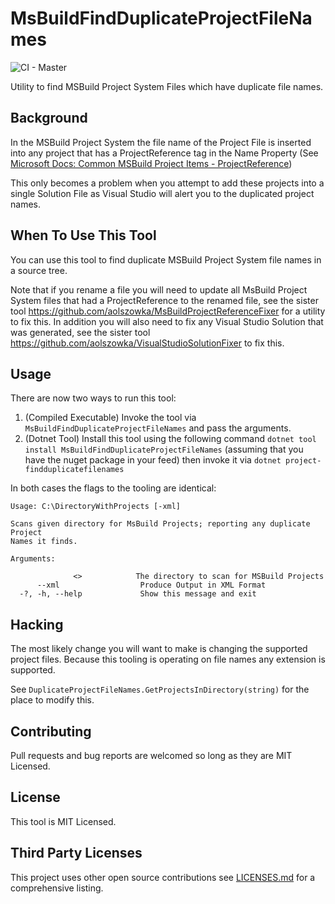 # MsBuildFindDuplicateProjectFileNames
![CI - Master](https://github.com/aolszowka/MsBuildFindDuplicateProjectFileNames/workflows/CI/badge.svg?branch=master)

Utility to find MSBuild Project System Files which have duplicate file names.

## Background
In the MSBuild Project System the file name of the Project File is inserted into any project that has a ProjectReference tag in the Name Property (See [Microsoft Docs: Common MSBuild Project Items - ProjectReference](https://docs.microsoft.com/en-us/visualstudio/msbuild/common-msbuild-project-items?view=vs-2017#projectreference))

This only becomes a problem when you attempt to add these projects into a single Solution File as Visual Studio will alert you to the duplicated project names.

## When To Use This Tool
You can use this tool to find duplicate MSBuild Project System file names in a source tree.

Note that if you rename a file you will need to update all MsBuild Project System files that had a ProjectReference to the renamed file, see the sister tool https://github.com/aolszowka/MsBuildProjectReferenceFixer for a utility to fix this. In addition you will also need to fix any Visual Studio Solution that was generated, see the sister tool https://github.com/aolszowka/VisualStudioSolutionFixer to fix this.

## Usage
There are now two ways to run this tool:

1. (Compiled Executable) Invoke the tool via `MsBuildFindDuplicateProjectFileNames` and pass the arguments.
2. (Dotnet Tool) Install this tool using the following command `dotnet tool install MsBuildFindDuplicateProjectFileNames` (assuming that you have the nuget package in your feed) then invoke it via `dotnet project-findduplicatefilenames`

In both cases the flags to the tooling are identical:

```
Usage: C:\DirectoryWithProjects [-xml]

Scans given directory for MsBuild Projects; reporting any duplicate Project
Names it finds.

Arguments:

              <>            The directory to scan for MSBuild Projects
      --xml                  Produce Output in XML Format
  -?, -h, --help             Show this message and exit
```

## Hacking
The most likely change you will want to make is changing the supported project files. Because this tooling is operating on file names any extension is supported.

See `DuplicateProjectFileNames.GetProjectsInDirectory(string)` for the place to modify this.

## Contributing
Pull requests and bug reports are welcomed so long as they are MIT Licensed.

## License
This tool is MIT Licensed.

## Third Party Licenses
This project uses other open source contributions see [LICENSES.md](LICENSES.md) for a comprehensive listing.
